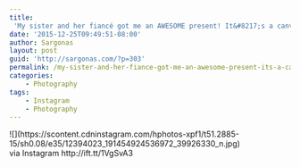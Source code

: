 ```yaml
---
title:
 'My sister and her fiancé got me an AWESOME present! It&#8217;s a canvas wrapped copy of the #Lego patent application! #sargonas_com'
date: '2015-12-25T09:49:51-08:00'
author: Sargonas
layout: post
guid: 'http://sargonas.com/?p=303'
permalink: /my-sister-and-her-fiance-got-me-an-awesome-present-its-a-canvas-wrapped-copy-of-the-lego-patent-application-sargonas_com/
categories:
    - Photography
tags:
    - Instagram
    - Photography
---
```


<div>![](https://scontent.cdninstagram.com/hphotos-xpf1/t51.2885-15/sh0.08/e35/12394023_191454924536972_39926330_n.jpg)<div>via Instagram http://ift.tt/1VgSvA3</div></div>